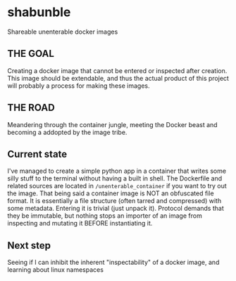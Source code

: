 # shabunble
Shareable unenterable docker images

## THE GOAL
Creating a docker image that cannot be entered or inspected after creation. This image should be extendable, and thus the actual product of this project will probably a process for making these images.

## THE ROAD
Meandering through the container jungle, meeting the Docker beast and becoming a addopted by the image tribe.

## Current state
I've managed to create a simple python app in a container that writes some silly stuff to the terminal without having a built in shell.
The Dockerfile and related sources are located in `/unenterable_container` if you want to try out the image.
That being said a container image is NOT an obfuscated file format. It is essentially a file structure (often tarred and compressed) with some metadata. Entering it is trivial (just unpack it). Protocol demands that they be immutable, but nothing stops an importer of an image from inspecting and mutating it BEFORE instantiating it.

## Next step
Seeing if I can inhibit the inherent "inspectability" of a docker image, and learning about linux namespaces